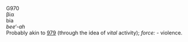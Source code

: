 <body>
  <p>G970<br>  βία  <br> bia  <br><i>bee‘-ah </i><br>Probably akin to <a href="g0979.htm">979</a> (through the idea of <i>vital</i> activity); <i>force:</i> - violence.<br></p>
 </body>